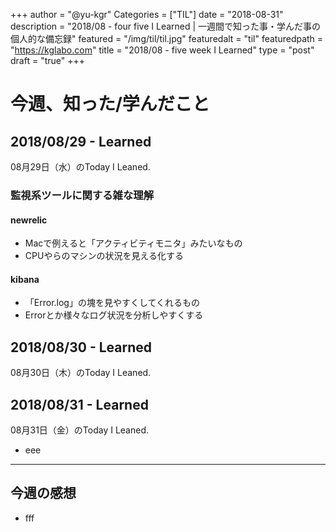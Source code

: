 +++
author = "@yu-kgr"
Categories = ["TIL"]
date = "2018-08-31"
description = "2018/08 - four five I Learned | 一週間で知った事・学んだ事の個人的な備忘録"
featured = "/img/til/til.jpg"
featuredalt = "til"
featuredpath = "https://kglabo.com"
title = "2018/08 - five week I Learned"
type = "post"
draft = "true"
+++

# 今週、知った/学んだこと

<!-- tags = ["", "", ""] -->

## 2018/08/29 - Learned

08月29日（水）のToday I Leaned.

### 監視系ツールに関する雑な理解

#### newrelic

- Macで例えると「アクティビティモニタ」みたいなもの
- CPUやらのマシンの状況を見える化する

#### kibana

-  「Error.log」の塊を見やすくしてくれるもの
- Errorとか様々なログ状況を分析しやすくする


## 2018/08/30 - Learned

08月30日（木）のToday I Leaned.


## 2018/08/31 - Learned

08月31日（金）のToday I Leaned.

- eee

---

## 今週の感想

- fff
